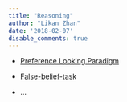 ```yaml
---
title: "Reasoning"
author: "Likan Zhan"
date: '2018-02-07'
disable_comments: true
---
```


- [Preference Looking Paradigm](/en/paradigm/reasoning/preference-looking-paradigm/)

- [False-belief-task](/en/paradigm/reasoning/false-belief-task/)

- ...
